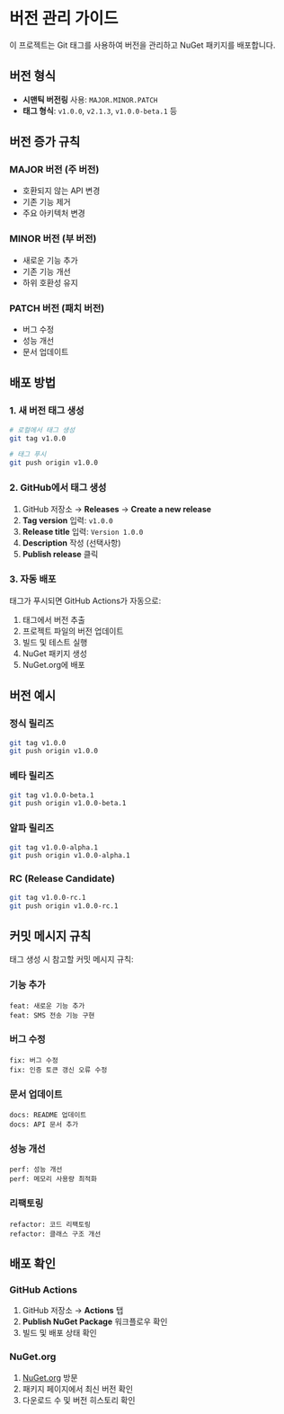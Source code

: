 # 버전 관리 가이드

이 프로젝트는 Git 태그를 사용하여 버전을 관리하고 NuGet 패키지를 배포합니다.

## 버전 형식

-   **시맨틱 버전링** 사용: `MAJOR.MINOR.PATCH`
-   **태그 형식**: `v1.0.0`, `v2.1.3`, `v1.0.0-beta.1` 등

## 버전 증가 규칙

### MAJOR 버전 (주 버전)

-   호환되지 않는 API 변경
-   기존 기능 제거
-   주요 아키텍처 변경

### MINOR 버전 (부 버전)

-   새로운 기능 추가
-   기존 기능 개선
-   하위 호환성 유지

### PATCH 버전 (패치 버전)

-   버그 수정
-   성능 개선
-   문서 업데이트

## 배포 방법

### 1. 새 버전 태그 생성

```bash
# 로컬에서 태그 생성
git tag v1.0.0

# 태그 푸시
git push origin v1.0.0
```

### 2. GitHub에서 태그 생성

1. GitHub 저장소 → **Releases** → **Create a new release**
2. **Tag version** 입력: `v1.0.0`
3. **Release title** 입력: `Version 1.0.0`
4. **Description** 작성 (선택사항)
5. **Publish release** 클릭

### 3. 자동 배포

태그가 푸시되면 GitHub Actions가 자동으로:

1. 태그에서 버전 추출
2. 프로젝트 파일의 버전 업데이트
3. 빌드 및 테스트 실행
4. NuGet 패키지 생성
5. NuGet.org에 배포

## 버전 예시

### 정식 릴리즈

```bash
git tag v1.0.0
git push origin v1.0.0
```

### 베타 릴리즈

```bash
git tag v1.0.0-beta.1
git push origin v1.0.0-beta.1
```

### 알파 릴리즈

```bash
git tag v1.0.0-alpha.1
git push origin v1.0.0-alpha.1
```

### RC (Release Candidate)

```bash
git tag v1.0.0-rc.1
git push origin v1.0.0-rc.1
```

## 커밋 메시지 규칙

태그 생성 시 참고할 커밋 메시지 규칙:

### 기능 추가

```
feat: 새로운 기능 추가
feat: SMS 전송 기능 구현
```

### 버그 수정

```
fix: 버그 수정
fix: 인증 토큰 갱신 오류 수정
```

### 문서 업데이트

```
docs: README 업데이트
docs: API 문서 추가
```

### 성능 개선

```
perf: 성능 개선
perf: 메모리 사용량 최적화
```

### 리팩토링

```
refactor: 코드 리팩토링
refactor: 클래스 구조 개선
```

## 배포 확인

### GitHub Actions

1. GitHub 저장소 → **Actions** 탭
2. **Publish NuGet Package** 워크플로우 확인
3. 빌드 및 배포 상태 확인

### NuGet.org

1. [NuGet.org](https://www.nuget.org/packages/Infobank.Omni.Sdk.Cs) 방문
2. 패키지 페이지에서 최신 버전 확인
3. 다운로드 수 및 버전 히스토리 확인
